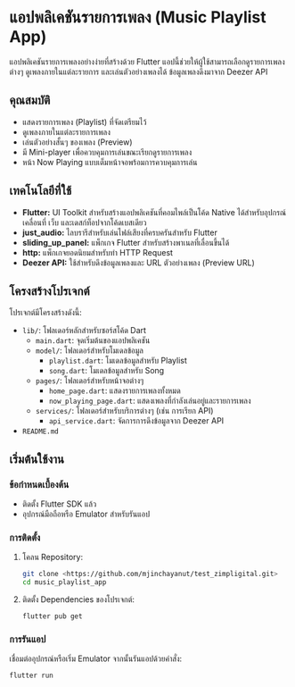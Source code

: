 # แอปพลิเคชันรายการเพลง (Music Playlist App)

แอปพลิเคชันรายการเพลงอย่างง่ายที่สร้างด้วย Flutter แอปนี้ช่วยให้ผู้ใช้สามารถเลือกดูรายการเพลงต่างๆ ดูเพลงภายในแต่ละรายการ และเล่นตัวอย่างเพลงได้ ข้อมูลเพลงดึงมาจาก Deezer API

## คุณสมบัติ

* แสดงรายการเพลง (Playlist) ที่จัดเตรียมไว้
* ดูเพลงภายในแต่ละรายการเพลง
* เล่นตัวอย่างสั้นๆ ของเพลง (Preview)
* มี Mini-player เพื่อควบคุมการเล่นขณะเรียกดูรายการเพลง
* หน้า Now Playing แบบเต็มหน้าจอพร้อมการควบคุมการเล่น

## เทคโนโลยีที่ใช้

* **Flutter:** UI Toolkit สำหรับสร้างแอปพลิเคชันที่คอมไพล์เป็นโค้ด Native ได้สำหรับอุปกรณ์เคลื่อนที่ เว็บ และเดสก์ท็อปจากโค้ดเบสเดียว
* **just_audio:** ไลบรารีสำหรับเล่นไฟล์เสียงที่ครบครันสำหรับ Flutter
* **sliding_up_panel:** แพ็กเกจ Flutter สำหรับสร้างพาเนลที่เลื่อนขึ้นได้
* **http:** แพ็กเกจยอดนิยมสำหรับทำ HTTP Request
* **Deezer API:** ใช้สำหรับดึงข้อมูลเพลงและ URL ตัวอย่างเพลง (Preview URL)

## โครงสร้างโปรเจกต์

โปรเจกต์มีโครงสร้างดังนี้:

* `lib/`: โฟลเดอร์หลักสำหรับซอร์สโค้ด Dart
    * `main.dart`: จุดเริ่มต้นของแอปพลิเคชัน
    * `model/`: โฟลเดอร์สำหรับโมเดลข้อมูล
        * `playlist.dart`: โมเดลข้อมูลสำหรับ Playlist
        * `song.dart`: โมเดลข้อมูลสำหรับ Song
    * `pages/`: โฟลเดอร์สำหรับหน้าจอต่างๆ
        * `home_page.dart`: แสดงรายการเพลงทั้งหมด
        * `now_playing_page.dart`: แสดงเพลงที่กำลังเล่นอยู่และรายการเพลง
    * `services/`: โฟลเดอร์สำหรับบริการต่างๆ (เช่น การเรียก API)
        * `api_service.dart`: จัดการการดึงข้อมูลจาก Deezer API
* `README.md`

## เริ่มต้นใช้งาน
### ข้อกำหนดเบื้องต้น

* ติดตั้ง Flutter SDK แล้ว
* อุปกรณ์มือถือหรือ Emulator สำหรับรันแอป

### การติดตั้ง
1.  โคลน Repository:

    ```bash
    git clone <https://github.com/mjinchayanut/test_zimpligital.git>
    cd music_playlist_app
    ```

2.  ติดตั้ง Dependencies ของโปรเจกต์:

    ```bash
    flutter pub get
    ```

### การรันแอป

เชื่อมต่ออุปกรณ์หรือเริ่ม Emulator จากนั้นรันแอปด้วยคำสั่ง:

```bash
flutter run